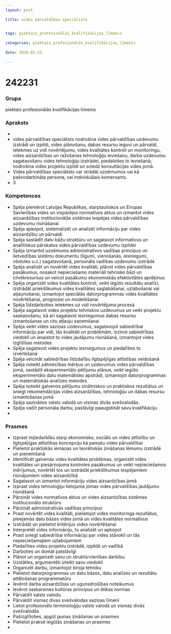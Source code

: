 ```yaml
---
layout: post
    
title: vides pārvaldības speciālists

    
tags: piektais_profesionālās_kvalifikācijas_līmenis
    
categories: piektais_profesionālās_kvalifikācijas_līmenis
    
date: 2016-02-25
    
---
```

# 242231

### Grupa
piektais profesionālās kvalifikācijas līmenis


### Apraksts

* 
* vides pārvaldības speciālists nodrošina vides pārvaldības uzdevumu izstrādi un izpildi, vides plānošanu, dabas resursu ieguvi un pārvaldi, ietekmes uz vidi novērtējumu, vides kvalitātes kontroli un monitoringu, vides aizsardzības un ražošanas tehnoloģiju ieviešanu, darba uzdevumu sagatavošanu vides tehnoloģiju izstrādei, piedaloties to ieviešanā; nodrošina vides projektu izpildi un sniedz konsultācijas vides jomā. 
* 	Vides pārvaldības speciālists var strādāt uzņēmumos vai kā pašnodarbināta persona, vai individuālais komersants. 
* 	3 

### Kompetences

* Spēja piemērot Latvijas Republikas, starptautiskos un Eiropas Savienības vides un vispārējos normatīvos aktus un izmantot vides aizsardzības institucionālās sistēmas iespējas vides pārvaldības uzdevumu risināšanai
* Spēja apkopot, sistematizēt un analizēt informāciju par vides aizsardzību un pārvaldi
* Spēja sastādīt datu bāžu struktūru un sagatavot informatīvus un analītiskus pārskatus vides pārvaldības uzdevumu izpildei
* Spēja izmantot uzņēmuma administratīvos vadības principus un lietvedības sistēmu dokumentu (līgumi, vienošanās, iesniegumi, vēstules u.c.) sagatavošanā, personāla vadības uzdevumu izstrādē
* Spēja analizēt un novērtēt vides kvalitāti, plānot vides pārvaldības pasākumus, nosakot nepieciešamo materiāli tehnisko bāzi un cilvēkresursus un veicot pasākumu ekonomiskās efektivitātes aprēķinus
* Spēja organizēt vides kvalitātes kontroli, veikt iegūto rezultātu analīzi, izstrādāt priekšlikumus vides kvalitātes saglabāšanai, uzlabošanai vai atjaunošanai, izmantojot speciālās datorprogrammas vides kvalitātes novērtēšanai, prognozei un modelēšanai
* Spēja līdzdarboties ietekmes uz vidi novērtējuma procesā
* Spēja sagatavot vides projektu tehniskos uzdevumus un veikt projektu saskaņošanu, kā arī sagatavot iesniegumus dabas resursu izmantošanas un citu atļauju saņemšanai
* Spēja veikt vides saziņas uzdevumus, sagatavojot sabiedrībai informāciju par vidi, tās kvalitāti un problēmām, izzinot sabiedrības viedokli un iesaistot to vides jautājumu risināšanā, izmantojot vides izglītības metodes
* Spēja sagatavot vides projektu iesniegumus un piedalīties to izvērtēšanā
* Spēja veicināt sabiedrības līdzdalību ilgtspējīgas attīstības veidošanā
* Spēja noteikt pētniecības mērķus un uzdevumus vides pārvaldības jomā, sastādīt eksperimentālo pētījumu plānus, veikt iegūto eksperimentālo datu matemātisko apstrādi, izmantojot datorprogrammas un matemātiskās analīzes metodes
* Spēja noteikt galvenos pētījumu zinātniskos un praktiskos rezultātus un sniegt rekomendācijas vides aizsardzības, tehnoloģiju un dabas resursu izmantošanas jomā
* Spēja sazināties valsts valodā un vismaz divās svešvalodās.
*  Spēja vadīt personāla darbu, pastāvīgi paaugstināt savu kvalifikāciju
* 

### Prasmes 
* Izprast mijiedarbību starp ekonomisko, sociālo un vides attīstību un ilgtspējīgas attīstības koncepciju kā pamatu vides pārvaldībai
* Pielietot praktiskās iemaņas un teorētiskās zināšanas lēmumu izstrādē un pieņemšanā
* Identificēt galvenās vides kvalitātes problēmas, organizēt vides kvalitātes un piesārņojuma kontroles pasākumus un veikt nepieciešamos mērījumus, novērtēt tos un izstrādāt priekšlikumus iespējamiem risinājumiem vides aizsardzībā
* Sagatavot un izmantot informāciju vides aizsardzības jomā
* Izprast vides tehnoloģiju lietojuma jomas vides pārvaldības jautājumu risināšanā
* Pārzināt vides normatīvos aktus un vides aizsardzības sistēmas institucionālo struktūru
* Pārzināt administratīvās vadības principus
* Prast novērtēt vides kvalitāti, pielietojot vides monitoringa rezultātus, pieejamās datu bāzes vides jomā un vides kvalitātes normatīvus
* Izstrādāt un pielietot kritērijus vides novērtēšanai
* Interpretēt vides informāciju, to analizēt un apkopot
* Prast sniegt sabiedrībai informāciju par vides stāvokli un tās nepieciešamajiem uzlabojumiem
* Piedalīties vides projektu izstrādē, izpildē un vadībā
* Darboties un domāt patstāvīgi
* Plānot un organizēt savu un struktūrvienības darbību
* Uzstāties, argumentēti izteikt savu viedokli
* Organizēt darbu, izmantojot biroja tehniku
* Pielietot datorprogrammas un datu bāzes, datu analīzes un rezultātu attēlošanas programmatūru
* Ievērot darba aizsardzības un ugunsdrošības noteikumus
* Ievērot saskarsmes kultūras principus un ētikas normas
* Pārvaldīt valsts valodu
* Pārvaldīt vismaz divas svešvalodas saziņas līmenī
* Lietot profesionālo terminoloģiju valsts valodā un vismaz divās svešvalodās
* Pašizglītoties, apgūt jaunas zināšanas un prasmes
* Pielietot praksē iegūtās zināšanas un prasmes
* 